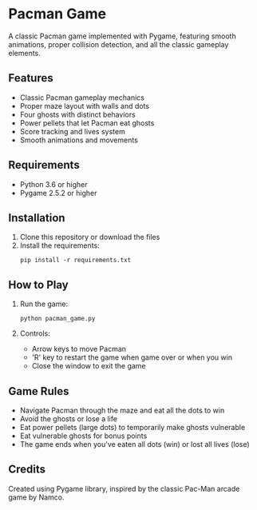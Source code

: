 # Pacman Game

A classic Pacman game implemented with Pygame, featuring smooth animations, proper collision detection, and all the classic gameplay elements.

## Features

- Classic Pacman gameplay mechanics
- Proper maze layout with walls and dots
- Four ghosts with distinct behaviors
- Power pellets that let Pacman eat ghosts
- Score tracking and lives system
- Smooth animations and movements

## Requirements

- Python 3.6 or higher
- Pygame 2.5.2 or higher

## Installation

1. Clone this repository or download the files
2. Install the requirements:
   ```
   pip install -r requirements.txt
   ```

## How to Play

1. Run the game:
   ```
   python pacman_game.py
   ```

2. Controls:
   - Arrow keys to move Pacman
   - 'R' key to restart the game when game over or when you win
   - Close the window to exit the game

## Game Rules

- Navigate Pacman through the maze and eat all the dots to win
- Avoid the ghosts or lose a life
- Eat power pellets (large dots) to temporarily make ghosts vulnerable
- Eat vulnerable ghosts for bonus points
- The game ends when you've eaten all dots (win) or lost all lives (lose)

## Credits

Created using Pygame library, inspired by the classic Pac-Man arcade game by Namco. 